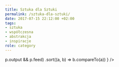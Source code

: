 ```yaml
---
title: Sztuka dla Sztuki
permalink: /sztuka-dla-sztuki/
date: 2017-07-15 22:12:00 +02:00
tags:
- sztuka
- współczesna
- abstrakcja
- inspiracje
role: category
---
```


<div>
  <Feed pages={
    paramorph.categories['Sztuka dla Sztuki'].pages
      .filter(p => p.output && p.feed)
      .sort((a, b) => b.compareTo(a))
  } />
</div>

